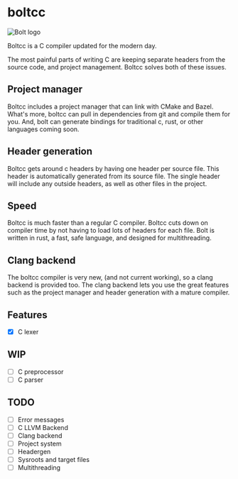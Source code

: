 # boltcc

![Bolt logo](https://github.com/pallyj/boltcc/blob/main/assets/logo.svg?raw=true)

Boltcc is a C compiler updated for the modern day.

The most painful parts of writing C are keeping separate headers from the source code, and project management. Boltcc solves both of these issues.

## Project manager

Boltcc includes a project manager that can link with CMake and Bazel. What's more, boltcc can pull in dependencies from git and compile them for you. And, bolt can generate bindings for traditional c, rust, or other languages coming soon.

## Header generation

Boltcc gets around c headers by having one header per source file. This header is automatically generated from its source file. The single header will include any outside headers, as well as other files in the project.

## Speed

Boltcc is much faster than a regular C compiler. Boltcc cuts down on compiler time by not having to load lots of headers for each file. Bolt is written in rust, a fast, safe language, and designed for multithreading.

## Clang backend

The boltcc compiler is very new, (and not current working), so a clang backend is provided too. The clang backend lets you use the great features such as the project manager and header generation with a mature compiler.



## Features

- [x] C lexer

## WIP

- [ ] C preprocessor
- [ ] C parser

## TODO

- [ ] Error messages
- [ ] C LLVM Backend
- [ ] Clang backend
- [ ] Project system
- [ ] Headergen
- [ ] Sysroots and target files
- [ ] Multithreading